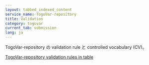 ```yaml
---
layout: tabbed_indexed_content
service_name: TogoVar-repository
title: Validation
category: togovar
current_tab: submission
lang: ja
---
```


TogoVar-repository の validation rule と controlled vocabulary (CV)。

[TogoVar-repository validation rules in table](https://docs.google.com/spreadsheets/d/1_HV2QtKh9mSqT_eC4UHG6fgHf8pG4FY_QhG83Ajwbag/edit?gid=0#gid=0)

<div id="rule"></div>